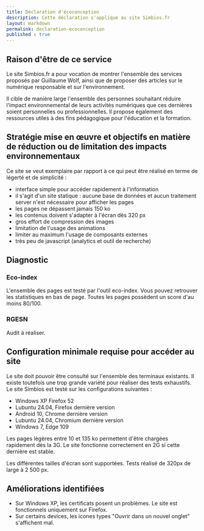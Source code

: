 ```yaml
---
title: Déclaration d'écoconception
description: Cette déclaration s'applique au site Simbios.fr
layout: markdown
permalink: declaration-ecoconception
published : true
---
```


## Raison d'être de ce service

Le site Simbios.fr a pour vocation de montrer l'ensemble des services proposés par Guillaume Wolf, ainsi que de proposer des articles sur le numérique responsable et sur l'environnement.

Il cible de manière large l'ensemble des personnes souhaitant réduire l'impact environnemental de leurs activités numériques que ces dernières soient personnelles ou professionnelles. Il propose également des ressources utiles à des fins pédagogique pour l'éducation et la formation.

## Stratégie mise en œuvre et objectifs en matière de réduction ou de limitation des impacts environnementaux

Ce site se veut exemplaire par rapport à ce qui peut être réalisé en terme de légerté et de simplicité :
- interface simple pour accéder rapidement à l'information
- il s'agit d'un site statique : aucune base de données et aucun traitement server n'est nécessaire pour afficher les pages
- les pages ne dépassent jamais 150 ko
- les contenus doivent s'adapter à l'écran dès 320 px
- gros effort de compression des images
- limitation de l'usage des animations
- limiter au maximum l'usage de composants externes
- très peu de javascript (analytics et outil de recherche)

## Diagnostic

### Eco-index
L'ensemble des pages est testé par l'outil eco-index. Vous pouvez retrouver les statistiques en bas de page. Toutes les pages possèdent un score d'au moins 80/100.

### RGESN
Audit à réaliser.

## Configuration minimale requise pour accéder au site

Le site doit pouvoir être consulté sur l'ensemble des terminaux existants. Il existe toutefois une trop grande variété pour réaliser des tests exhaustifs. Le site Simbios est testé sur les configurations suivantes :
- Windows XP Firefox 52
- Lubuntu 24.04, Firefox dernière version
- Android 10, Chrome dernière version
- Lubuntu 24.04, Chromium dernière version
- Windows 7, Edge 109

Les pages lègères entre 10 et 135 ko permettent d'être chargées rapidement dès la 3G. Le site fonctionne correctement en 2G si cette dernière est stable.

Les différentes tailles d'écran sont supportées. Tests réalisé de 320px de large à 2 500 px.

## Améliorations identifiées

- Sur Windows XP, les certificats posent un problèmes. Le site est fonctionnels uniquement sur Firefox.
- Sur certains devices, les icones types "Ouvrir dans un nouvel onglet" s'affichent mal.